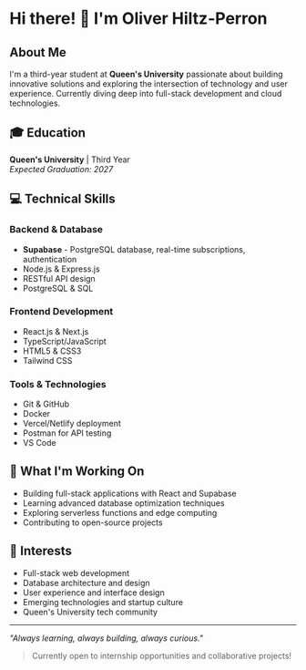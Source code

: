# Hi there! 👋 I'm Oliver Hiltz-Perron 

## About Me
I'm a third-year student at **Queen's University** passionate about building innovative solutions and exploring the intersection of technology and user experience. Currently diving deep into full-stack development and cloud technologies.

## 🎓 Education
**Queen's University** | Third Year  
*Expected Graduation: 2027*

## 💻 Technical Skills

### Backend & Database
- **Supabase** - PostgreSQL database, real-time subscriptions, authentication
- Node.js & Express.js
- RESTful API design
- PostgreSQL & SQL

### Frontend Development
- React.js & Next.js
- TypeScript/JavaScript
- HTML5 & CSS3
- Tailwind CSS

### Tools & Technologies
- Git & GitHub
- Docker
- Vercel/Netlify deployment
- Postman for API testing
- VS Code

## 🚀 What I'm Working On
- Building full-stack applications with React and Supabase
- Learning advanced database optimization techniques
- Exploring serverless functions and edge computing
- Contributing to open-source projects

## 🌟 Interests
- Full-stack web development
- Database architecture and design
- User experience and interface design
- Emerging technologies and startup culture
- Queen's University tech community

---

*"Always learning, always building, always curious."*

> Currently open to internship opportunities and collaborative projects!
<!--
**OliverHiltz-Perron/OliverHiltz-Perron** is a ✨ _special_ ✨ repository because its `README.md` (this file) appears on your GitHub profile.

Here are some ideas to get you started:

- 🔭 I’m currently working on ...
- 🌱 I’m currently learning ...
- 👯 I’m looking to collaborate on ...
- 🤔 I’m looking for help with ...
- 💬 Ask me about ...
- 📫 How to reach me: ...
- 😄 Pronouns: ...
- ⚡ Fun fact: ...
-->
